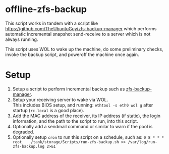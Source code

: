 offline-zfs-backup
==================

This script works in tandem with a script like https://github.com/TheUbuntuGuy/zfs-backup-manager
which performs automatic incremental snapshot send-receive to a server which is not always running.

This script uses WOL to wake up the machine, do some preliminary checks, invoke the backup script, and poweroff the machine once again.

Setup
=====

1. Setup a script to perform incremental backup such as [zfs-backup-manager](https://github.com/TheUbuntuGuy/zfs-backup-manager).
2. Setup your receiving server to wake via WOL.   
This includes BIOS setup, and running: ```ethtool -s eth0 wol g``` after startup (```rc.local``` is a good place).
3. Add the MAC address of the receiver, its IP address (if static), the login information, and the path to the script to run, into this script.
4. Optionally add a sendmail command or similar to warn if the pool is degraded.
5. Optionally setup ```cron``` to run this script on a schedule, such as:
```0 8 * * *	root	/tank/storage/Scripts/run-zfs-backup.sh >> /var/log/run-zfs-backup.log 2>&1```
